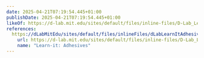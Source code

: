 ```yaml
---
date: 2025-04-21T07:19:54.445+01:00
publishDate: 2025-04-21T07:19:54.445+01:00
likeOf: https://d-lab.mit.edu/sites/default/files/inline-files/D-Lab_Learn-It_Adhesives_Jul13.pdf
references:
  https://dLabMitEdu/sites/default/files/inlineFiles/dLabLearnItAdhesivesJul13Pdf:
    url: https://d-lab.mit.edu/sites/default/files/inline-files/D-Lab_Learn-It_Adhesives_Jul13.pdf
    name: "Learn-it: Adhesives"
---
```


